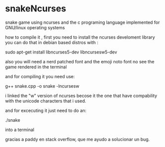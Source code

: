 # snakeNcurses
snake game using ncurses and the c programing language implemented for GNU/linux operating systems

how to compile it ,
first you need to install the ncurses develoment library you can do that in debian based distros with :

sudo apt-get install libncurses5-dev libncursesw5-dev

also you will need a nerd patched font and the emoji noto font no see the game rendered in the terminal

and for compiling it you need use:

g++ snake.cpp -o snake -lncursesw

i linked the "w" version of ncurses becose it the one that have compability with the unicode characters that i used.

and for excecuting it just need to do an:

./snake 

into a terminal

gracias  a paddy en stack overflow, que me ayudo a solucionar un bug.
